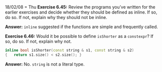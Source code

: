 18/02/08 = Thu
**Exercise 6.45:** Review the programs you’ve written for the earlier exercises and decide whether they should be defined as inline. If so, do so. If not, explain why they should not be inline.

**Answer:** `inline` suggested if the functions are simple and frequently called.

**Exercise 6.46:** Would it be possible to define `isShorter` as a `constexpr`? If so, do so. If not, explain why not.

```c++
inline bool isShorter(const string & s1, const string & s2)
{	return s1.size() < s2.size(); }
```

**Answer:** No. `string` is not a literal type.